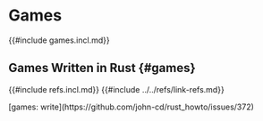 # Games

{{#include games.incl.md}}

## Games Written in Rust {#games}

{{#include refs.incl.md}}
{{#include ../../refs/link-refs.md}}

<div class="hidden">
[games: write](https://github.com/john-cd/rust_howto/issues/372)
</div>
